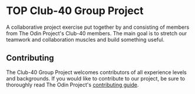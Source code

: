 # TOP Club-40 Group Project

A collaborative project exercise put together by and consisting of members from The Odin Project's Club-40 members. The main goal is to stretch our teamwork and collaboration muscles and build something useful.

## Contributing

The Club-40 Group Project welcomes contributors of all experience levels and backgrounds. If you would like to contribute to our project, be sure to thoroughly read The Odin Project's [contributing guide](https://github.com/TheOdinProject/theodinproject/blob/main/CONTRIBUTING.md).

